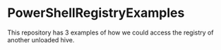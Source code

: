 # PowerShellRegistryExamples
This repository has 3 examples of how we could access the registry of another unloaded hive.
